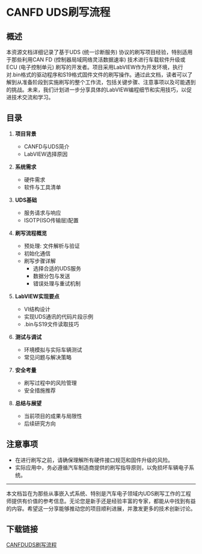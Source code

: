 # CANFD UDS刷写流程

## 概述

本资源文档详细记录了基于UDS (统一诊断服务) 协议的刷写项目经验，特别适用于那些利用CAN FD (控制器局域网络灵活数据速率) 技术进行车载软件升级或ECU (电子控制单元) 刷写的开发者。项目采用LabVIEW作为开发环境，执行对.bin格式的驱动程序和S19格式固件文件的刷写操作。通过此文档，读者可以了解到从准备阶段到实施刷写的整个工作流，包括关键步骤、注意事项以及可能遇到的挑战。未来，我们计划进一步分享具体的LabVIEW编程细节和实用技巧，以促进技术交流和学习。

## 目录

1. **项目背景**  
   - CANFD与UDS简介
   - LabVIEW选择原因

2. **系统需求**  
   - 硬件需求
   - 软件与工具清单

3. **UDS基础**  
   - 服务请求与响应
   - ISOTP(ISO传输层)配置

4. **刷写流程概览**  
   - 预处理: 文件解析与验证
   - 初始化通信
   - 刷写步骤详解
     - 选择合适的UDS服务
     - 数据分包与发送
     - 错误处理与重试机制

5. **LabVIEW实现要点**  
   - VI结构设计
   - 实现UDS通讯的代码片段示例
   - .bin与S19文件读取技巧

6. **测试与调试**  
   - 环境模拟与实际车辆测试
   - 常见问题与解决策略

7. **安全考量**  
   - 刷写过程中的风险管理
   - 安全措施推荐

8. **总结与展望**  
   - 当前项目的成果与局限性
   - 后续研究方向

## 注意事项

- 在进行刷写之前，请确保理解所有硬件接口规范和固件升级的风险。
- 实际应用中，务必遵循汽车制造商提供的刷写指导原则，以免损坏车辆电子系统。

---

本文档旨在为那些从事嵌入式系统、特别是汽车电子领域内UDS刷写工作的工程师提供有价值的参考信息。无论您是新手还是经验丰富的专家，都能从中找到有益的内容。希望这一分享能够推动您的项目顺利进展，并激发更多的技术创新讨论。

## 下载链接

[CANFDUDS刷写流程](https://pan.quark.cn/s/a348f1128597)